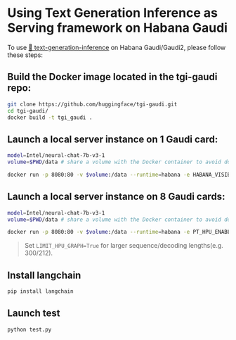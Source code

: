 # Using Text Generation Inference as Serving framework on Habana Gaudi

To use [🤗 text-generation-inference](https://github.com/huggingface/text-generation-inference) on Habana Gaudi/Gaudi2, please follow these steps:

## Build the Docker image located in the tgi-gaudi repo:
   ```bash
   git clone https://github.com/huggingface/tgi-gaudi.git
   cd tgi-gaudi/
   docker build -t tgi_gaudi .
   ```

## Launch a local server instance on 1 Gaudi card:
   ```bash
   model=Intel/neural-chat-7b-v3-1
   volume=$PWD/data # share a volume with the Docker container to avoid downloading weights every run

   docker run -p 8080:80 -v $volume:/data --runtime=habana -e HABANA_VISIBLE_DEVICES=all -e OMPI_MCA_btl_vader_single_copy_mechanism=none --cap-add=sys_nice --ipc=host tgi_gaudi --model-id $model
   ```

## Launch a local server instance on 8 Gaudi cards:
   ```bash
   model=Intel/neural-chat-7b-v3-1
   volume=$PWD/data # share a volume with the Docker container to avoid downloading weights every run

   docker run -p 8080:80 -v $volume:/data --runtime=habana -e PT_HPU_ENABLE_LAZY_COLLECTIVES=true -e HABANA_VISIBLE_DEVICES=all -e OMPI_MCA_btl_vader_single_copy_mechanism=none --cap-add=sys_nice --ipc=host tgi_gaudi --model-id $model --sharded true --num-shard 8
   ```
   > Set `LIMIT_HPU_GRAPH=True` for larger sequence/decoding lengths(e.g. 300/212).

## Install langchain
   ```bash
   pip install langchain
   ```

## Launch test
   ```bash
   python test.py
   ```
